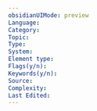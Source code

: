 ```yaml
---
obsidianUIMode: preview
Language: 
Category: 
Topic: 
Type: 
System: 
Element type: 
Flags(y/n): 
Keywords(y/n): 
Source: 
Complexity: 
Last Edited:
---
```

